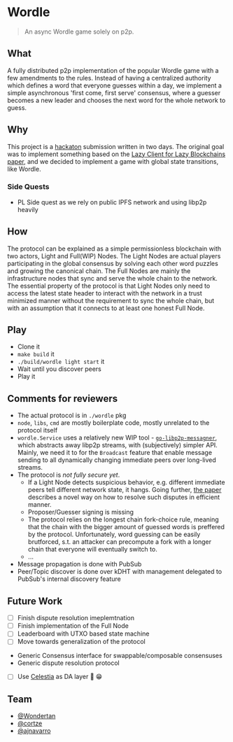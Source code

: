 # Wordle
> An async Wordle game solely on p2p.

## What
A fully distributed p2p implementation of the popular Wordle game with a few amendments to the rules. Instead of having 
a centralized authority which defines a word that everyone guesses within a day, we implement a simple asynchronous 
'first come, first serve' consensus, where a guesser becomes a new leader and chooses the next word for the whole 
network to guess.

## Why
This project is a [hackaton](https://p2p.paris/en/event/hackathon-1/) submission written in two days. The original goal
was to implement something based on the [Lazy Client for Lazy Blockchains paper](https://arxiv.org/abs/2203.15968), and 
we decided to implement a game with global state transitions, like Wordle.

### Side Quests
- PL Side quest as we rely on public IPFS network and using libp2p heavily

## How
The protocol can be explained as a simple permissionless blockchain with two actors, Light and Full(WIP) Nodes. The
Light Nodes are actual players participating in the global consensus by solving each other word puzzles and growing the 
canonical chain. The Full Nodes are mainly the infrastructure nodes that sync and serve the whole chain to the network. 
The essential property of the protocol is that Light Nodes only need to access the latest state header to interact with the network in a trust minimized manner without the requirement to sync the whole chain, but with an assumption that it connects to at least one honest Full Node.

## Play
* Clone it
* `make build` it
* `./build/wordle light start` it
* Wait until you discover peers
* Play it

## Comments for reviewers
* The actual protocol is in `./wordle` pkg
* `node`, `libs`, `cmd` are mostly boilerplate code, mostly unrelated to the protocol itself
* `wordle.Service` uses a relatively new WIP tool - [`go-libp2p-messagner`](https://github.com/celestiaorg/go-libp2p-messenger), 
which abstracts away libp2p streams, with (subjectively) simpler API. Mainly, we need it to for the `Broadcast` feature
that enable message sending to all dynamically changing immediate peers over long-lived streams.
* The protocol is *not fully secure yet*. 
  * If a Light Node detects suspicious behavior, e.g. different immediate peers tell different network state, it hangs.
Going further, [the paper](https://arxiv.org/abs/2203.15968) describes a novel way on how to resolve such disputes in
efficient manner.
  * Proposer/Guesser signing is missing
  * The protocol relies on the longest chain fork-choice rule, meaning that the chain with the bigger amount of guessed words is preffered by the protocol. Unfortunately, word guessing can be easily brutforced, s.t. an attacker can precompute a fork with a longer chain that everyone will eventually switch to. 
  * ...
* Message propagation is done with PubSub
* Peer/Topic discover is done over kDHT with management delegated to PubSub's internal discovery feature

## Future Work
* [ ] Finish dispute resolution imeplemtnation
* [ ] Finish implementation of the Full Node
* [ ] Leaderboard with UTXO based state machine
* [ ] Move towards generalization of the protocol
 * Generic Consensus interface for swappable/composable consensuses
 * Generic dispute resolution protocol
* [ ] Use [Celestia](https://celestia.org/) as DA layer 🤔 😁

## Team
* [@Wondertan](https://github.com/Wondertan)
* [@cortze](https://github.com/cortze)
* [@ajnavarro](https://github.com/ajnavarro)
